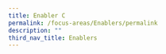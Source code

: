 ```yaml
---
title: Enabler C
permalink: /focus-areas/Enablers/permalink
description: ""
third_nav_title: Enablers
---
```

